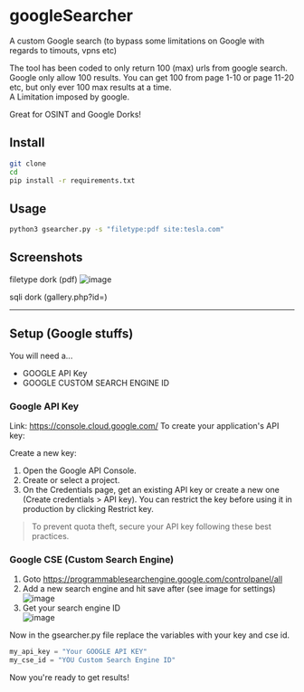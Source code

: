 # googleSearcher
A custom Google search (to bypass some limitations on Google with regards to timouts, vpns etc)

The tool has been coded to only return 100 (max) urls from google search. Google only allow 100 results. You can get 100 from page 1-10 or page 11-20 etc, but only ever 100 max results at a time.  
A Limitation imposed by google. 

Great for OSINT and Google Dorks!

## Install

```bash
git clone
cd
pip install -r requirements.txt
```

## Usage

```bash
python3 gsearcher.py -s "filetype:pdf site:tesla.com"
```

## Screenshots

filetype dork (pdf)
![image](https://github.com/AssassinUKG/googleSearcher/assets/5285547/e9f3bce8-3481-4a6f-82e6-3401ae72b463)

sqli dork (gallery.php?id=)


---

## Setup (Google stuffs)

You will need a...

* GOOGLE API Key
* GOOGLE CUSTOM SEARCH ENGINE ID

### Google API Key

Link: https://console.cloud.google.com/
To create your application's API key:

Create a new key:

1. Open the Google API Console.
2. Create or select a project.
3. On the Credentials page, get an existing API key or create a new one (Create credentials > API key). You can restrict the key before using it in production by clicking Restrict key.
> To prevent quota theft, secure your API key following these best practices.

### Google CSE (Custom Search Engine)

1. Goto https://programmablesearchengine.google.com/controlpanel/all
2. Add a new search engine and hit save after (see image for settings) 
![image](https://github.com/AssassinUKG/googleSearcher/assets/5285547/86a3dda2-b104-4741-bad3-dc6659084e9a)
3. Get your search engine ID  
![image](https://github.com/AssassinUKG/googleSearcher/assets/5285547/cb664dc2-eb03-417d-8dd3-d3f721f7d9e0)

Now in the gsearcher.py file replace the variables with your key and cse id. 

```python
my_api_key = "Your GOOGLE API KEY"
my_cse_id = "YOU Custom Search Engine ID"
```

Now you're ready to get results! 

